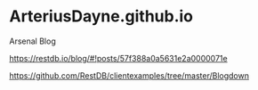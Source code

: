 # ArteriusDayne.github.io
Arsenal Blog

https://restdb.io/blog/#!posts/57f388a0a5631e2a0000071e

https://github.com/RestDB/clientexamples/tree/master/Blogdown